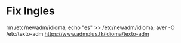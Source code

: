 # Fix Ingles

rm /etc/newadm/idioma; echo "es" >> /etc/newadm/idioma; aver -O /etc/texto-adm https://www.admplus.tk/idioma/texto-adm
